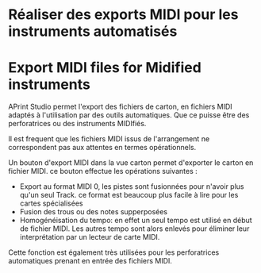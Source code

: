 Réaliser des exports MIDI pour les instruments automatisés
==========================================================

Export MIDI files for Midified instruments
==========================================

APrint Studio permet l'export des fichiers de carton, en fichiers MIDI adaptés à l'utilisation par des outils automatiques. Que ce puisse être des perforatrices ou des instruments MIDIfiés.

Il est frequent que les fichiers MIDI issus de l'arrangement ne correspondent pas aux attentes en termes opérationnels.

Un bouton d'export MIDI dans la vue carton permet d'exporter le carton en fichier MIDI. ce bouton effectue les opérations suivantes :

-   Export au format MIDI 0, les pistes sont fusionnées pour n'avoir plus qu'un seul Track. ce format est beaucoup plus facile à lire pour les cartes spécialisées
-   Fusion des trous ou des notes supperposées
-   Homogénéisation du tempo: en effet un seul tempo est utilisé en début de fichier MIDI. Les autres tempo sont alors enlevés pour éliminer leur interprétation par un lecteur de carte MIDI.

Cette fonction est également très utilisées pour les perforatrices automatiques prenant en entrée des fichiers MIDI.
